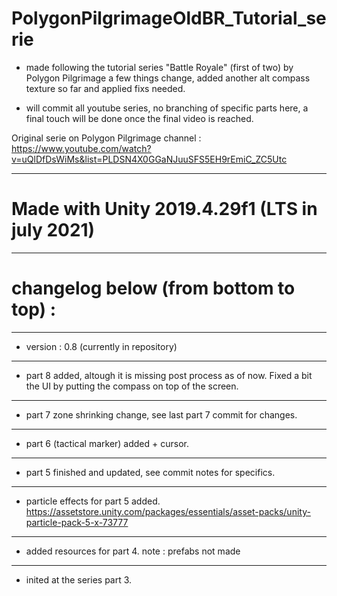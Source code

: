 # PolygonPilgrimageOldBR_Tutorial_serie

- made following the tutorial series "Battle Royale" (first of two) by Polygon Pilgrimage
a few things change, added another alt compass texture so far and applied fixs needed.

- will commit all youtube series, no branching of specific parts here, a final touch
will be done once the final video is reached.

Original serie on Polygon Pilgrimage channel :
https://www.youtube.com/watch?v=uQlDfDsWiMs&list=PLDSN4X0GGaNJuuSFS5EH9rEmiC_ZC5Utc

---
# Made with Unity 2019.4.29f1 (LTS in july 2021)
---
# changelog below (from bottom to top) : 
---
- version : 0.8 (currently in repository)
---
- part 8 added, altough it is missing post process as of now. Fixed a bit the UI by putting the compass on top of the screen.
---
- part 7 zone shrinking change, see last part 7 commit for changes.
---
- part 6 (tactical marker) added + cursor.
---
- part 5 finished and updated, see commit notes for specifics.
---
- particle effects for part 5 added.
https://assetstore.unity.com/packages/essentials/asset-packs/unity-particle-pack-5-x-73777
---
- added resources for part 4.
note : prefabs not made
---
- inited at the series part 3.

